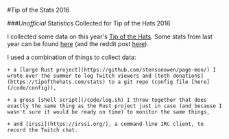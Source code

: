 #Tip of the Stats 2016

###*Unofficial* Statistics Collected for Tip of the Hats 2016

I collected some data on this year's [Tip of the Hats](https://tipofthehats.org). Some stats from last year can be found [here](https://github.com/stensonowen/toth_stats) (and the reddit post [here](https://github.com/stensonowen/toth_stats)). 

I used a combination of things to collect data: 

    + a [large Rust project](https://github.com/stensonowen/page-mon/) I wrote over the summer to log Twitch viewers and [toth donations](https://tipofthehats.com/stats) to a git repo (config file [here](/code/config)), 

    + a gross [shell script](/code/log.sh) I threw together that does exactly the same thing as the Rust project just in case (and because I wasn't sure it would be ready on time) to monitor the same things, 

    + and [irssi](https://irssi.org/), a command-line IRC client, to record the Twitch chat.


